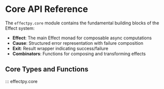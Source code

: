 # Core API Reference

The `effectpy.core` module contains the fundamental building blocks of the Effect system:

- **Effect**: The main Effect monad for composable async computations
- **Cause**: Structured error representation with failure composition 
- **Exit**: Result wrapper indicating success/failure
- **Combinators**: Functions for composing and transforming effects

## Core Types and Functions

::: effectpy.core

